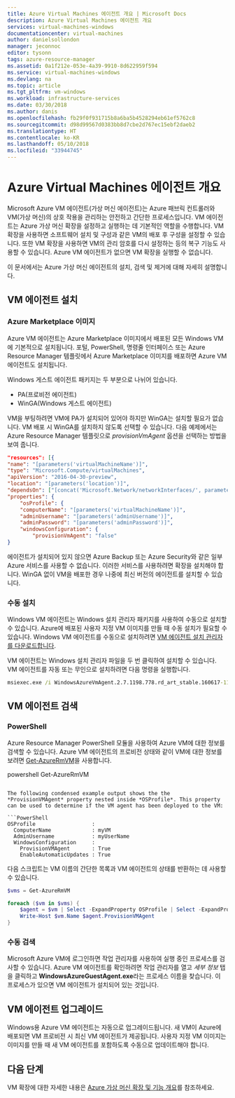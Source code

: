 ```yaml
---
title: Azure Virtual Machines 에이전트 개요 | Microsoft Docs
description: Azure Virtual Machines 에이전트 개요
services: virtual-machines-windows
documentationcenter: virtual-machines
author: danielsollondon
manager: jeconnoc
editor: tysonn
tags: azure-resource-manager
ms.assetid: 0a1f212e-053e-4a39-9910-8d622959f594
ms.service: virtual-machines-windows
ms.devlang: na
ms.topic: article
ms.tgt_pltfrm: vm-windows
ms.workload: infrastructure-services
ms.date: 03/30/2018
ms.author: danis
ms.openlocfilehash: fb29f0f931715b8a6ba5b4528294eb61ef5762c8
ms.sourcegitcommit: d98d99567d0383bb8d7cbe2d767ec15ebf2daeb2
ms.translationtype: HT
ms.contentlocale: ko-KR
ms.lasthandoff: 05/10/2018
ms.locfileid: "33944745"
---
```

# <a name="azure-virtual-machine-agent-overview"></a>Azure Virtual Machines 에이전트 개요
Microsoft Azure VM 에이전트(가상 머신 에이전트)는 Azure 패브릭 컨트롤러와 VM(가상 머신)의 상호 작용을 관리하는 안전하고 간단한 프로세스입니다. VM 에이전트는 Azure 가상 머신 확장을 설정하고 실행하는 데 기본적인 역할을 수행합니다. VM 확장을 사용하면 소프트웨어 설치 및 구성과 같은 VM의 배포 후 구성을 설정할 수 있습니다. 또한 VM 확장을 사용하면 VM의 관리 암호를 다시 설정하는 등의 복구 기능도 사용할 수 있습니다. Azure VM 에이전트가 없으면 VM 확장을 실행할 수 없습니다.

이 문서에서는 Azure 가상 머신 에이전트의 설치, 검색 및 제거에 대해 자세히 설명합니다.

## <a name="install-the-vm-agent"></a>VM 에이전트 설치

### <a name="azure-marketplace-image"></a>Azure Marketplace 이미지

Azure VM 에이전트는 Azure Marketplace 이미지에서 배포된 모든 Windows VM에 기본적으로 설치됩니다. 포털, PowerShell, 명령줄 인터페이스 또는 Azure Resource Manager 템플릿에서 Azure Marketplace 이미지를 배포하면 Azure VM 에이전트도 설치됩니다.

Windows 게스트 에이전트 패키지는 두 부분으로 나뉘어 있습니다.

- PA(프로비전 에이전트)
- WinGA(Windows 게스트 에이전트)

VM을 부팅하려면 VM에 PA가 설치되어 있어야 하지만 WinGA는 설치할 필요가 없습니다. VM 배포 시 WinGA를 설치하지 않도록 선택할 수 있습니다. 다음 예제에서는 Azure Resource Manager 템플릿으로 *provisionVmAgent* 옵션을 선택하는 방법을 보여 줍니다.

```json
"resources": [{
"name": "[parameters('virtualMachineName')]",
"type": "Microsoft.Compute/virtualMachines",
"apiVersion": "2016-04-30-preview",
"location": "[parameters('location')]",
"dependsOn": ["[concat('Microsoft.Network/networkInterfaces/', parameters('networkInterfaceName'))]"],
"properties": {
    "osProfile": {
    "computerName": "[parameters('virtualMachineName')]",
    "adminUsername": "[parameters('adminUsername')]",
    "adminPassword": "[parameters('adminPassword')]",
    "windowsConfiguration": {
        "provisionVmAgent": "false"
}
```

에이전트가 설치되어 있지 않으면 Azure Backup 또는 Azure Security와 같은 일부 Azure 서비스를 사용할 수 없습니다. 이러한 서비스를 사용하려면 확장을 설치해야 합니다. WinGA 없이 VM을 배포한 경우 나중에 최신 버전의 에이전트를 설치할 수 있습니다.

### <a name="manual-installation"></a>수동 설치
Windows VM 에이전트는 Windows 설치 관리자 패키지를 사용하여 수동으로 설치할 수 있습니다. Azure에 배포된 사용자 지정 VM 이미지를 만들 때 수동 설치가 필요할 수 있습니다. Windows VM 에이전트를 수동으로 설치하려면 [VM 에이전트 설치 관리자를 다운로드합니다](http://go.microsoft.com/fwlink/?LinkID=394789).

VM 에이전트는 Windows 설치 관리자 파일을 두 번 클릭하여 설치할 수 있습니다. VM 에이전트를 자동 또는 무인으로 설치하려면 다음 명령을 실행합니다.

```cmd
msiexec.exe /i WindowsAzureVmAgent.2.7.1198.778.rd_art_stable.160617-1120.fre /quiet
```

## <a name="detect-the-vm-agent"></a>VM 에이전트 검색

### <a name="powershell"></a>PowerShell

Azure Resource Manager PowerShell 모듈을 사용하여 Azure VM에 대한 정보를 검색할 수 있습니다. Azure VM 에이전트의 프로비전 상태와 같이 VM에 대한 정보를 보려면 [Get-AzureRmVM](/powershell/module/azurerm.compute/get-azurermvm)을 사용합니다.

powershell Get-AzureRmVM
```

The following condensed example output shows the the *ProvisionVMAgent* property nested inside *OSProfile*. This property can be used to determine if the VM agent has been deployed to the VM:

```PowerShell
OSProfile                  :
  ComputerName             : myVM
  AdminUsername            : myUserName
  WindowsConfiguration     :
    ProvisionVMAgent       : True
    EnableAutomaticUpdates : True
```

다음 스크립트는 VM 이름의 간단한 목록과 VM 에이전트의 상태를 반환하는 데 사용할 수 있습니다.

```PowerShell
$vms = Get-AzureRmVM

foreach ($vm in $vms) {
    $agent = $vm | Select -ExpandProperty OSProfile | Select -ExpandProperty Windowsconfiguration | Select ProvisionVMAgent
    Write-Host $vm.Name $agent.ProvisionVMAgent
}
```

### <a name="manual-detection"></a>수동 검색
Microsoft Azure VM에 로그인하면 작업 관리자를 사용하여 실행 중인 프로세스를 검사할 수 있습니다. Azure VM 에이전트를 확인하려면 작업 관리자를 열고 *세부 정보* 탭을 클릭하고 **WindowsAzureGuestAgent.exe**라는 프로세스 이름을 찾습니다. 이 프로세스가 있으면 VM 에이전트가 설치되어 있는 것입니다.


## <a name="upgrade-the-vm-agent"></a>VM 에이전트 업그레이드
Windows용 Azure VM 에이전트는 자동으로 업그레이드됩니다. 새 VM이 Azure에 배포되면 VM 프로비전 시 최신 VM 에이전트가 제공됩니다. 사용자 지정 VM 이미지는 이미지를 만들 때 새 VM 에이전트를 포함하도록 수동으로 업데이트해야 합니다.


## <a name="next-steps"></a>다음 단계
VM 확장에 대한 자세한 내용은 [Azure 가상 머신 확장 및 기능 개요](overview.md)를 참조하세요.